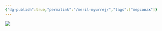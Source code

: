 ```yaml
---
{"dg-publish":true,"permalink":"/meril-myurrej/","tags":["персонаж"]}
---
```



![](https://foundry.owlbeardm.com/dresden/editor.webp)